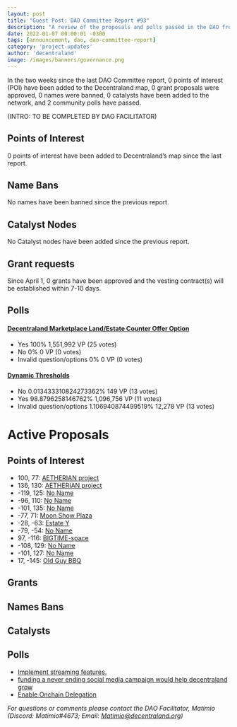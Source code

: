 ```yaml
---
layout: post
title: "Guest Post: DAO Committee Report #93"
description: "A review of the proposals and polls passed in the DAO from April 1 through April 15".
date: 2022-01-07 00:00:01 -0300
tags: [announcement, dao, dao-committee-report]
category: 'project-updates'
author: 'decentraland'
image: /images/banners/governance.png
---
```


In the two weeks since the last DAO Committee report, 0 points of interest (POI) have been added to the Decentraland map, 0 grant proposals were approved, 0 names were banned, 0 catalysts have been added to the network, and 2 community polls have passed.

(INTRO: TO BE COMPLETED BY DAO FACILITATOR)

## Points of Interest
0 points of interest have been added to Decentraland’s map since the last report.


## Name Bans

No names have been banned since the previous report.

## Catalyst Nodes
No Catalyst nodes have been added since the previous report.


## Grant requests
Since April 1, 0 grants have been approved and the vesting contract(s) will be established within 7-10 days.


## Polls

#### [Decentraland Marketplace Land/Estate Counter Offer Option](https://governance.decentraland.org/proposal/?id=e98d22ca-2e1b-40cd-aa4d-98072f337b3a)

* Yes 100% 1,551,992 VP (25 votes)
* No 0% 0 VP (0 votes)
* Invalid question/options 0% 0 VP (0 votes)


#### [Dynamic Thresholds](https://governance.decentraland.org/proposal/?id=ba6a317e-7133-4c76-baa4-22380c5e5135)

* No 0.013433310824273362% 149 VP (13 votes)
* Yes 98.8796258146762% 1,096,756 VP (11 votes)
* Invalid question/options 1.106940874499519% 12,278 VP (13 votes)



# Active Proposals

## Points of Interest

* 100, 77: [AETHERIAN project](https://governance.decentraland.org/proposal/?id=49a16c8b-892f-4a7d-a7e0-997a364b03cf)
* 136, 130: [AETHERIAN project](https://governance.decentraland.org/proposal/?id=97728c39-d093-40ea-9d4a-2c517f43be63)
* -119, 125: [No Name](https://governance.decentraland.org/proposal/?id=934a4d6d-c19c-4e53-a7cd-2e4dbe3c301a)
* -96, 110: [No Name](https://governance.decentraland.org/proposal/?id=b2dab394-0975-4796-beed-44d87aac8e07)
* -101, 135: [No Name](https://governance.decentraland.org/proposal/?id=76946bbd-1e5a-4547-ba25-556e5dd21a5d)
* -77, 71: [Moon Show Plaza](https://governance.decentraland.org/proposal/?id=7a85846c-00b8-4c33-b329-ac7adc093918)
* -28, -63: [Estate Y](https://governance.decentraland.org/proposal/?id=b4bb03ab-cb13-4bdf-9b12-488252bd14be)
* -79, -54: [No Name](https://governance.decentraland.org/proposal/?id=740e7145-a915-4a6e-b410-783f0331b973)
* 97, -116: [BIGTIME-space](https://governance.decentraland.org/proposal/?id=8a209337-7546-4f54-a80a-af4eb25c6066)
* -108, 129: [No Name](https://governance.decentraland.org/proposal/?id=2ce0b06e-0816-4f83-a13e-53c289864be9)
* -101, 127: [No Name](https://governance.decentraland.org/proposal/?id=ce971f66-f797-4920-bd9e-f0559c6465b8)
* 17, -145: [Old Guy BBQ](https://governance.decentraland.org/proposal/?id=d8926014-7fa2-49d5-acbe-0b572a8b2718)

## Grants


## Names Bans


## Catalysts


## Polls

* [Implement streaming features.](https://governance.decentraland.org/proposal/?id=acad46a3-ab7f-41bd-a9ed-2963facd7d57)
* [funding a never ending social media campaign would help decentraland grow ](https://governance.decentraland.org/proposal/?id=3594f3da-3daa-4d17-89ab-ac4efb608790)
* [Enable Onchain Delegation](https://governance.decentraland.org/proposal/?id=6487a4dc-9403-4268-b000-46722495de79)

*For questions or comments please contact the DAO Facilitator, Matimio (Discord: Matimio#4673; Email: [Matimio@decentraland.org](mailto:Matimio@decentraland.org))*